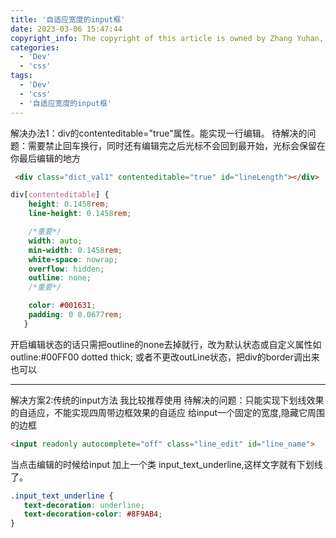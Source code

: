 ```yaml
---
title: '自适应宽度的input框'
date: 2023-03-06 15:47:44
copyright_info: The copyright of this article is owned by Zhang Yuhan, and it follows the CC BY-NC-SA 4.0 agreement. For reprinting, please attach the original source link and this statement
categories: 
  - 'Dev'
  - 'css'
tags: 
  - 'Dev'
  - 'css'
  - '自适应宽度的input框'
---
```

解决办法1：div的contenteditable="true"属性。能实现一行编辑。 
待解决的问题：需要禁止回车换行，同时还有编辑完之后光标不会回到最开始，光标会保留在你最后编辑的地方
```html
 <div class="dict_val1" contenteditable="true" id="lineLength"></div>
```
```css
div[contenteditable] {
    height: 0.1458rem;
    line-height: 0.1458rem;

    /*重要*/
    width: auto;
    min-width: 0.1458rem;
    white-space: nowrap;
    overflow: hidden;
    outline: none;
    /*重要*/

    color: #001631;
    padding: 0 0.0677rem;
   }
```
开启编辑状态的话只需把outline的none去掉就行，改为默认状态或自定义属性如 outline:#00FF00 dotted thick;
或者不更改outLine状态，把div的border调出来也可以
***
解决方案2:传统的input方法 我比较推荐使用
待解决的问题：只能实现下划线效果的自适应，不能实现四周带边框效果的自适应
给input一个固定的宽度,隐藏它周围的边框
```html
<input readonly autocomplete="off" class="line_edit" id="line_name">
```
当点击编辑的时候给input 加上一个类 input_text_underline,这样文字就有下划线了。
```CSS
.input_text_underline {
   text-decoration: underline;
   text-decoration-color: #8F9AB4;
}
```
